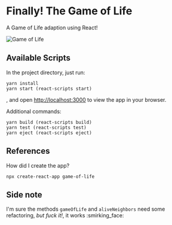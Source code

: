 # Finally! The Game of Life

A Game of Life adaption using React!

![Game of Life](http://www.giphy.com/gifs/dQtVTy4z28Z8NMiR9m)

## Available Scripts

In the project directory, just run:
    
    yarn install
    yarn start (react-scripts start)
    
, and open [http://localhost:3000](http://localhost:3000) to view the app in your browser.
    
Additional commands:

    yarn build (react-scripts build)
    yarn test (react-scripts test)
    yarn eject (react-scripts eject)

## References

How did I create the app?

    npx create-react-app game-of-life
    
## Side note

I'm sure the methods `gameOfLife` and `aliveNeighbors` need some refactoring, *but fuck it!*, it works :smirking_face: